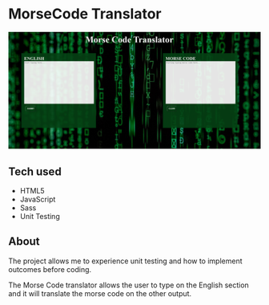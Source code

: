 # MorseCode Translator

![Morse Code page](https://github.com/SamTo83/Morse-Code-Translator/blob/main/morseCode.PNG)

## Tech used
* HTML5
* JavaScript
* Sass
* Unit Testing

## About

The project allows me to experience unit testing and how to implement outcomes before coding. 


The Morse Code translator allows the user to type on the English section and it will translate the morse code on the other output.  